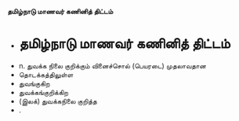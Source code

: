 **தமிழ்நாடு மாணவர் கணினித் திட்டம்**
- # தமிழ்நாடு மாணவர் கணினித் திட்டம்
- n. துவக்க நிலை குறிக்கும் வினைச்சொல் (பெயரடை) முதலாவதான
- தொடக்கத்திலுள்ள
- துவங்குகிற
- துவக்கங்குறிக்கிற
- (இலக்) துவக்கநிலை குறித்த
- .

